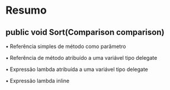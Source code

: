 # Resumo

## public void Sort(Comparison<T> comparison)

• Referência simples de método como parâmetro

• Referência de método atribuído a uma variável tipo delegate

• Expressão lambda atribuída a uma variável tipo delegate

• Expressão lambda inline
